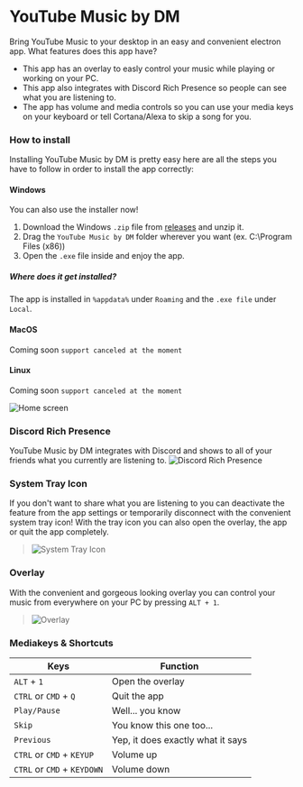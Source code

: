 # **YouTube Music by DM**
Bring YouTube Music to your desktop in an easy and convenient electron app.
What features does this app have?
* This app has an overlay to easly control your music while playing or working on your PC.
* This app also integrates with Discord Rich Presence so people can see what you are listening to.
* The app has volume and media controls so you can use your media keys on your keyboard or tell Cortana/Alexa to skip a song for you.

### How to install
Installing YouTube Music by DM is pretty easy here are all the steps you have to follow in order to install the app correctly:
#### Windows
You can also use the installer now!
1. Download the Windows `.zip` file from [releases](https://github.com/DM164/YouTubeMusic-by-DM/releases) and unzip it.
2. Drag the `YouTube Music by DM` folder wherever you want (ex. C:\Program Files (x86))
3. Open the `.exe` file inside and enjoy the app.
##### Where does it get installed?
The app is installed in `%appdata%` under `Roaming` and the `.exe file` under `Local`.

#### MacOS
Coming soon `support canceled at the moment`
#### Linux
Coming soon `support canceled at the moment`

![Home screen](https://i.imgur.com/KiNgRxu.png)

### Discord Rich Presence
YouTube Music by DM integrates with Discord and shows to all of your friends what you currently are listening to.
![Discord Rich Presence](https://i.imgur.com/UXKc8M2.png)

### System Tray Icon
If you don't want to share what you are listening to you can deactivate the feature from the app settings or temporarily disconnect with the convenient system tray icon!
With the tray icon you can also open the overlay, the app or quit the app completely.
> ![System Tray Icon](https://i.imgur.com/CWpJwiG.png)

### Overlay
With the convenient and gorgeous looking overlay you can control your music from everywhere on your PC by pressing `ALT + 1`.
> ![Overlay](https://i.imgur.com/wE68qLv.png)

### Mediakeys & Shortcuts
Keys | Function
------------ | -------------
`ALT` + `1` | Open the overlay
`CTRL` or `CMD` + `Q` | Quit the app
`Play/Pause` | Well... you know
`Skip` | You know this one too...
`Previous` | Yep, it does exactly what it says
`CTRL` or `CMD` + `KEYUP` | Volume up
`CTRL` or `CMD` + `KEYDOWN` | Volume down
